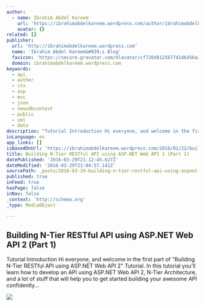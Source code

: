 ```yaml
---
author:
  - name: Ibrahim Abdel Kareem
    url: 'https://ibrahimabdelkareem.wordpress.com/author/ibrahimabdelkareem/'
    avatar: {}
related: []
publisher:
  url: 'http://ibrahimabdelkareem.wordpress.com'
  name: 'Ibrahim Abdel Kareem&#039;s Blog'
  favicon: 'https://secure.gravatar.com/blavatar/cf726d812567741d6d56a3704bc32348?s=16'
  domain: ibrahimabdelkareem.wordpress.com
keywords:
  - api
  - author
  - ctx
  - asp
  - mvc
  - json
  - newsdbcontext
  - public
  - xml
  - data
description: "Tutorial Introduction Hi everyone, and welcome in the first part of \"Building N-Tier RESTful API using ASP.NET Web API 2\" Tutorial. In this tutorial you'll learn how to develop an API using ASP.NET Web API 2, N-Tier Architecture, and a lot of stuff that will help you to get started building your awesome API confidently..."
inLanguage: en
app_links: []
isBasedOnUrl: 'https://ibrahimabdelkareem.wordpress.com/2016/01/22/building-n-tier-restful-api-using-asp-net-web-api-2-part-1/'
title: Building N-Tier RESTful API using ASP.NET Web API 2 (Part 1)
datePublished: '2016-03-29T21:12:45.627Z'
dateModified: '2016-03-29T21:04:57.141Z'
sourcePath: _posts/2016-03-29-building-n-tier-restful-api-using-aspnet-web-api-2-part-1.md
published: true
inFeed: true
hasPage: false
inNav: false
_context: 'http://schema.org'
_type: MediaObject

---
```

<article style=""><h1>Building N-Tier RESTful API using ASP.NET Web API 2 (Part 1)</h1><p>Tutorial Introduction Hi everyone, and welcome in the first part of "Building N-Tier RESTful API using ASP.NET Web API 2" Tutorial. In this tutorial you'll learn how to develop an API using ASP.NET Web API 2, N-Tier Architecture, and a lot of stuff that will help you to get started building your awesome API confidently...</p><img src="https://ibrahimabdelkareem.files.wordpress.com/2016/01/1-1.png?w=630" /></article>